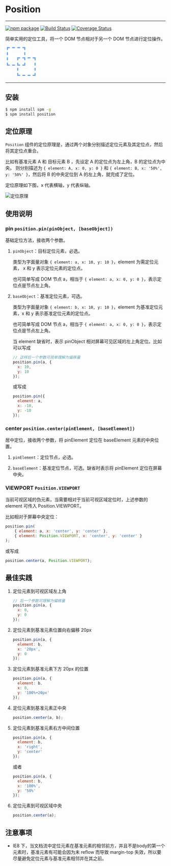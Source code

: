 # Position

---

[![npm package](https://img.shields.io/npm/v/position.svg?style=flat-square)](https://www.npmjs.org/package/position)
[![Build Status](https://img.shields.io/travis/aralejs/position.svg?style=flat)](https://travis-ci.org/aralejs/position)
[![Coverage Status](https://img.shields.io/coveralls/aralejs/position.svg?style=flat)](https://coveralls.io/r/aralejs/position)

简单实用的定位工具，将一个 DOM 节点相对于另一个 DOM 节点进行定位操作。

<span style="font-size:100px;line-height:1;color:#619EE8;">⿻</span>

---

## 安装

```bash
$ npm install spm -g
$ spm install position
```

## 定位原理

`Position` 组件的定位原理是，通过两个对象分别描述定位元素及其定位点，然后将其定位点重合。

比如有基准元素 A  和 目标元素 B ，先设定 A 的定位点为左上角，B 的定位点为中央。
则分别描述为 `{ element: A, x: 0, y: 0 }` 和 `{ element: B, x: '50%', y: '50%' }`，然后将 B 的中央定位到 A 的左上角，就完成了定位。

定位原理如下图，x 代表横轴，y 代表纵轴。

![定位原理](https://i.alipayobjects.com/e/201307/oOlV3bUVx.png)

## 使用说明

### pin `position.pin(pinObject, [baseObject])`

基础定位方法，接收两个参数。

1. `pinObject`：目标定位元素，必选。

    类型为字面量对象 `{ element: a, x: 10, y: 10 }`，element 为需定位元素， x 和 y 表示定位元素的定位点。

    也可简单写成 DOM 节点 a，相当于 `{ element: a, x: 0, y: 0 }`，表示定位点是节点左上角。

2. `baseObject`：基准定位元素，可选。

    类型为字面量对象 `{ element: b, x: 10, y: 10 }`，element 为基准定位元素，x 和 y 表示基准定位元素的定位点。

    也可简单写成 DOM 节点 a，相当于 `{ element: a, x: 0, y: 0 }`，表示定位点是节点左上角。

    当 element 缺省时，表示 pinObject 相对屏幕可见区域的左上角定位。比如可以写成

    ```js
    // 这样后一个参数可简单理解为偏移量
    position.pin(a, {
      x: 10,
      y: 10
    });
    ```

    或写成

    ```js
    position.pin({
      element: a,
      x: -10,
      y: -10
    });
    ```


### center `position.center(pinElement, [baseElement])`

居中定位，接收两个参数，将 pinElement 定位在 baseElement 元素的中央位置。

1. `pinElement`：定位节点，必选。

2. `baseElement`：基准定位节点，可选。缺省时表示将 pinElement 定位在屏幕中央。


### VIEWPORT `Position.VIEWPORT`

当前可视区域的伪元素，当需要相对于当前可视区域定位时，上述参数的 element 可传入 Position.VIEWPORT。

比如相对于屏幕中央定位：

```js
position.pin(
    { element: a, x: 'center', y: 'center' },
    { element: Position.VIEWPORT, x: 'center', y: 'center' }
);
```

或写成

```js
position.center(a, Position.VIEWPORT);
```


## 最佳实践

1. 定位元素到可视区域左上角

    ```js
    // 后一个参数可理解为偏移量
    position.pin(a, {
      x: 0,
      y: 0
    });
    ```

2. 定位元素到基准元素位置向右偏移 20px

    ```js
    position.pin(a, {
      element: b,
      x: '20px',
      y: 0
    });
    ```

3. 定位元素到基准元素下方 20px 的位置

    ```js
    position.pin(a, {
      element: b,
      x: 0,
      y: '100%+20px'
    });
    ```

4. 定位元素到基准元素正中央

    ```js
    position.center(a, b);
    ```

5. 定位元素到基准元素右方中间位置

    ```js
    position.pin(a, {
      element: b,
      x: 'right',
      y: 'center'
    });
    ```

    或者

    ```js
    position.pin(a, {
      element: b,
      x: '100%',
      y: '50%'
    });
    ```

6. 定位元素到可视区域中央

    ```js
    position.center(a);
    ```


## 注意事项

 - IE8 下，当文档流中定位元素在基准元素的相邻前方，并且不是body的第一个元素时，基准元素有可能会因为未 reflow 而导致 margin-top 失效，所以要尽量避免定位元素与基准元素相邻并在其之前。
